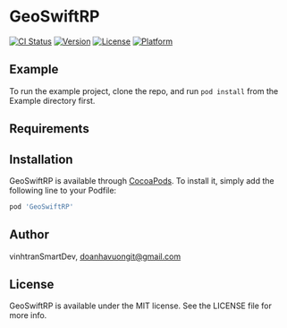 # GeoSwiftRP

[![CI Status](https://img.shields.io/travis/vinhtranSmartDev/GeoSwiftRP.svg?style=flat)](https://travis-ci.org/vinhtranSmartDev/GeoSwiftRP)
[![Version](https://img.shields.io/cocoapods/v/GeoSwiftRP.svg?style=flat)](https://cocoapods.org/pods/GeoSwiftRP)
[![License](https://img.shields.io/cocoapods/l/GeoSwiftRP.svg?style=flat)](https://cocoapods.org/pods/GeoSwiftRP)
[![Platform](https://img.shields.io/cocoapods/p/GeoSwiftRP.svg?style=flat)](https://cocoapods.org/pods/GeoSwiftRP)

## Example

To run the example project, clone the repo, and run `pod install` from the Example directory first.

## Requirements

## Installation

GeoSwiftRP is available through [CocoaPods](https://cocoapods.org). To install
it, simply add the following line to your Podfile:

```ruby
pod 'GeoSwiftRP'
```

## Author

vinhtranSmartDev, doanhavuongit@gmail.com

## License

GeoSwiftRP is available under the MIT license. See the LICENSE file for more info.
